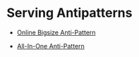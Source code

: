# Serving Antipatterns

- [Online Bigsize Anti-Pattern](./Online-bigsize-pattern/design_en.md)

- [All-In-One Anti-Pattern](./All-in-one-pattern/design_en.md)
